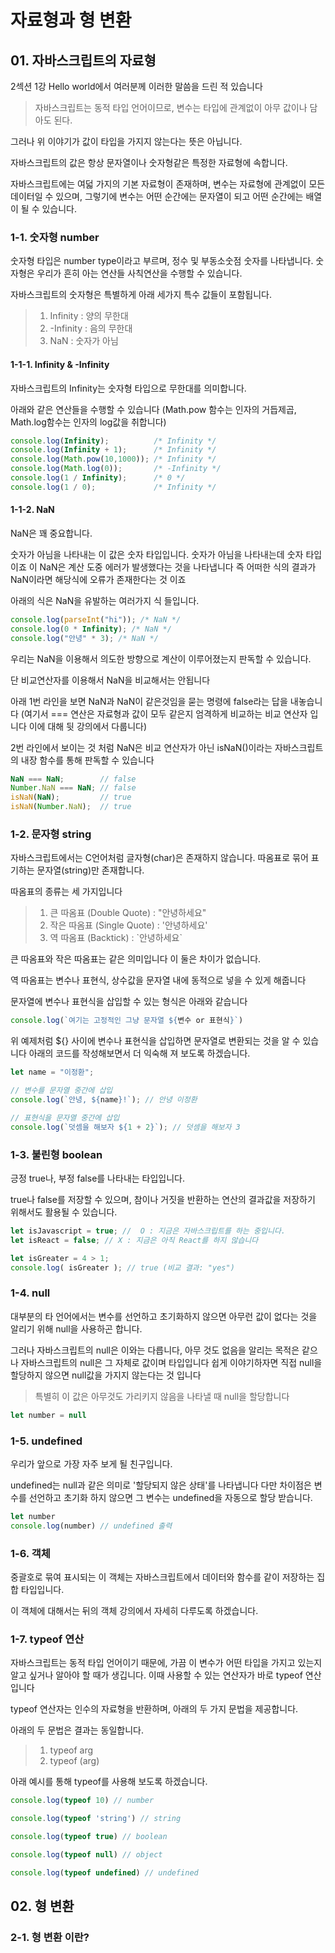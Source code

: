 # 자료형과 형 변환

## 01. 자바스크립트의 자료형

2섹션 1강 Hello world에서 여러분께 이러한 말씀을 드린 적 있습니다

> 자바스크립트는 동적 타입 언어이므로, 변수는 타입에 관계없이 아무 값이나 담아도 된다.

그러나 위 이야기가 값이 타입을 가지지 않는다는 뜻은 아닙니다.

자바스크립트의 값은 항상 문자열이나 숫자형같은 특정한 자료형에 속합니다.

자바스크립트에는 여덟 가지의 기본 자료형이 존재하며, 변수는 자료형에 관계없이 모든 데이터일 수 있으며, 그렇기에 변수는 어떤 순간에는 문자열이 되고 어떤 순간에는 배열이 될 수 있습니다.



### 1-1. 숫자형 number

숫자형 타입은 number type이라고 부르며, 정수 및 부동소숫점 숫자를 나타냅니다. 숫자형은 우리가 흔히 아는 연산들 사칙연산을 수행할 수 있습니다.

자바스크립트의 숫자형은 특별하게 아래 세가지 특수 값들이 포함됩니다.

> 1. Infinity : 양의 무한대
> 2. \-Infinity : 음의 무한대
> 3. NaN : 숫자가 아님

#### 1-1-1. Infinity & -Infinity

자바스크립트의 Infinity는 숫자형 타입으로 무한대를 의미합니다.

아래와 같은 연산들을 수행할 수 있습니다 (Math.pow 함수는 인자의 거듭제곱, Math.log함수는 인자의 log값을 취합니다)&#x20;

```javascript
console.log(Infinity);          /* Infinity */
console.log(Infinity + 1);      /* Infinity */
console.log(Math.pow(10,1000)); /* Infinity */
console.log(Math.log(0));       /* -Infinity */
console.log(1 / Infinity);      /* 0 */
console.log(1 / 0);             /* Infinity */
```

#### 1-1-2. NaN

NaN은 꽤 중요합니다.

숫자가 아님을 나타내는 이 값은 숫자 타입입니다. 숫자가 아님을 나타내는데 숫자 타입이죠 이 NaN은 계산 도중 에러가 발생했다는 것을 나타냅니다 즉 어떠한 식의 결과가 NaN이라면 해당식에 오류가 존재한다는 것 이죠

아래의 식은 NaN을 유발하는 여러가지 식 들입니다.

```javascript
console.log(parseInt("hi")); /* NaN */
console.log(0 * Infinity); /* NaN */
console.log("안녕" * 3); /* NaN */
```

우리는 NaN을 이용해서 의도한 방향으로 계산이 이루어졌는지 판독할 수 있습니다.

단 비교연산자를 이용해서 NaN을 비교해서는 안됩니다

아래 1번 라인을 보면 NaN과 NaN이 같은것임을 묻는 명령에 false라는 답을 내놓습니다 (여기서 === 연산은 자료형과 값이 모두 같은지 엄격하게 비교하는 비교 연산자 입니다 이에 대해 뒷 강의에서 다룹니다)

2번 라인에서 보이는 것 처럼 NaN은 비교 연산자가 아닌 isNaN()이라는 자바스크립트의 내장 함수를 통해 판독할 수 있습니다

```javascript
NaN === NaN;        // false
Number.NaN === NaN; // false
isNaN(NaN);         // true
isNaN(Number.NaN);  // true
```

### 1-2. 문자형 string

자바스크립트에서는  C언어처럼 글자형(char)은 존재하지 않습니다. 따옴표로 묶어 표기하는 문자열(string)만 존재합니다.

따옴표의 종류는 세 가지입니다

> 1. 큰 따옴표 (Double Quote) : "안녕하세요"
> 2. 작은 따옴표 (Single Quote) : '안녕하세요'
> 3. 역 따옴표 (Backtick) : \`안녕하세요\`

큰 따옴표와 작은 따옴표는 같은 의미입니다 이 둘은 차이가 없습니다.

역 따옴표는 변수나 표현식, 상수값을 문자열 내에 동적으로 넣을 수 있게 해줍니다

문자열에 변수나 표현식을 삽입할 수 있는 형식은 아래와 같습니다

```javascript
console.log(`여기는 고정적인 그냥 문자열 ${변수 or 표현식}`)
```



위 예제처럼 ${} 사이에 변수나 표현식을 삽입하면 문자열로 변환되는 것을 알 수 있습니다 아래의 코드를 작성해보면서 더 익숙해 져 보도록 하겠습니다.

```javascript
let name = "이정환";

// 변수를 문자열 중간에 삽입
console.log(`안녕, ${name}!`); // 안녕 이정환

// 표현식을 문자열 중간에 삽입
console.log(`덧셈을 해보자 ${1 + 2}`); // 덧셈을 해보자 3
```

### 1-3. 불린형 boolean

긍정 true나, 부정 false를 나타내는 타입입니다.

true나 false를 저장할 수 있으며, 참이나 거짓을 반환하는 연산의 결과값을 저장하기 위해서도 활용될 수 있습니다.

```javascript
let isJavascript = true; //  O : 지금은 자바스크립트를 하는 중입니다.
let isReact = false; // X : 지금은 아직 React를 하지 않습니다

let isGreater = 4 > 1;
console.log( isGreater ); // true (비교 결과: "yes")
```



### 1-4. null

대부분의 타 언어에서는 변수를 선언하고 초기화하지 않으면 아무런 값이 없다는 것을 알리기 위해 null을 사용하곤 합니다.

그러나 자바스크립트의 null은 이와는 다릅니다, 아무 것도 없음을 알리는 목적은 같으나 자바스크립트의 null은 그 자체로 값이며 타입입니다 쉽게 이야기하자면 직접 null을 할당하지 않으면 null값을 가지지 않는다는 것 입니다

> 특별히 이 값은 아무것도 가리키지 않음을 나타낼 때 null을 할당합니다

```javascript
let number = null
```

&#x20;

### 1-5. undefined

우리가 앞으로 가장 자주 보게 될 친구입니다.

undefined는 null과 같은 의미로 '할당되지 않은 상태'를 나타냅니다 다만 차이점은 변수를 선언하고 초기화 하지 않으면 그 변수는 undefined을 자동으로 할당 받습니다.

```javascript
let number
console.log(number) // undefined 출력
```



### 1-6. 객체

중괄호로 묶여 표시되는 이 객체는 자바스크립트에서 데이터와 함수를 같이 저장하는 집합 타입입니다.

이 객체에 대해서는 뒤의 객체 강의에서 자세히 다루도록 하겠습니다.



### 1-7. typeof 연산

자바스크립트는 동적 타입 언어이기 때문에, 가끔 이 변수가 어떤 타입을 가지고 있는지 알고 싶거나 알아야 할 때가 생깁니다. 이때 사용할 수 있는 연산자가 바로 typeof 연산입니다

typeof 연산자는 인수의 자료형을 반환하며, 아래의 두 가지 문법을 제공합니다.

아래의 두 문법은 결과는 동일합니다.

> 1. typeof arg
> 2. typeof (arg)

아래 예시를 통해 typeof를 사용해 보도록 하겠습니다.

```javascript
console.log(typeof 10) // number

console.log(typeof 'string') // string

console.log(typeof true) // boolean

console.log(typeof null) // object

console.log(typeof undefined) // undefined
```

## 02. 형 변환

### 2-1. 형 변환 이란?

